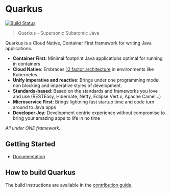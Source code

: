# Quarkus

[![Build Status](https://dev.azure.com/protean-ci/Quarkus/_apis/build/status/quarkusio.quarkus)](https://dev.azure.com/protean-ci/Quarkus/_build/latest?definitionId=7)

> Quarkus - Supersonic Subatomic Java

Quarkus is a Cloud Native, Container First framework for writing Java applications.

* **Container First**: 
Minimal footprint Java applications optimal for running in containers
* **Cloud Native**:
Embraces [12 factor architecture](https://12factor.net) in environments like Kubernetes.
* **Unify imperative and reactive**:
Brings under one programming model non blocking and imperative styles of development.
* **Standards-based**:
Based on the standards and frameworks you love and use (RESTEasy, Hibernate, Netty, Eclipse Vert.x, Apache Camel...)
* **Microservice First**:
Brings lightning fast startup time and code turn around to Java apps
* **Developer Joy**:
Development centric experience without compromise to bring your amazing apps to life in no time

_All under ONE framework._

## Getting Started

* [Documentation](https://quarkus.io)


## How to build Quarkus

The build instructions are available in the [contribution guide](CONTRIBUTING.md).


